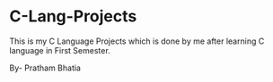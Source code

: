# C-Lang-Projects
This is my C Language Projects
which is done by me after learning C language in First Semester. 

By- Pratham Bhatia

